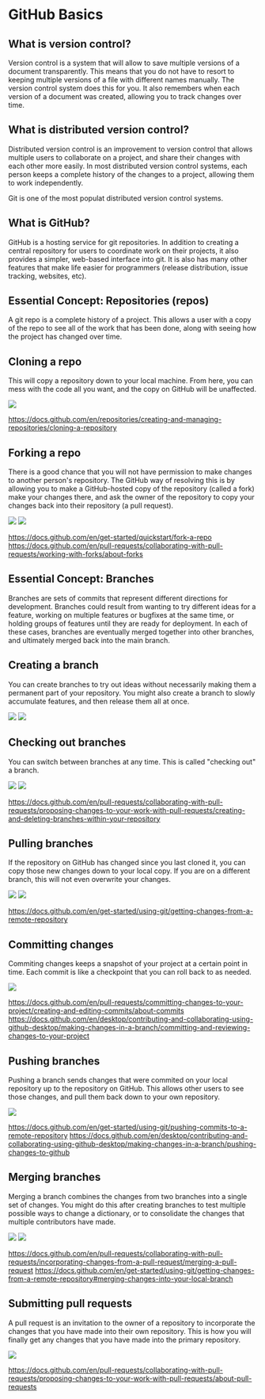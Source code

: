 # GitHub Basics

## What is version control?

Version control is a system that will allow to save multiple versions of a document transparently. This means that you do not have to resort to keeping multiple versions of a file with different names manually. The version control system does this for you. It also remembers when each version of a document was created, allowing you to track changes over time.

## What is distributed version control?

Distributed version control is an improvement to version control that allows multiple users to collaborate on a project, and share their changes with each other more easily. In most distributed version control systems, each person keeps a complete history of the changes to a project, allowing them to work independently.

Git is one of the most populat distributed version control systems.

## What is GitHub?

GitHub is a hosting service for git repositories. In addition to creating a central repository for users to coordinate work on their projects, it also provides a simpler, web-based interface into git. It is also has many other features that make life easier for programmers (release distribution, issue tracking, websites, etc). 


## Essential Concept: Repositories (repos)

A git repo is a complete history of a project. This allows a user with a copy of the repo to see all of the work that has been done, along with seeing how the project has changed over time.

## Cloning a repo

This will copy a repository down to your local machine. From here, you can mess with the code all you want, and the copy on GitHub will be unaffected.

![](images/clone1.png)

https://docs.github.com/en/repositories/creating-and-managing-repositories/cloning-a-repository

## Forking a repo

There is a good chance that you will not have permission to make changes to another person's repository. The GitHub way of resolving this is by allowing you to make a GitHub-hosted copy of the repository (called a fork) make your changes there, and ask the owner of the repository to copy your changes back into their repository (a pull request).

![](images/fork1.png)
![](images/fork2.png)

https://docs.github.com/en/get-started/quickstart/fork-a-repo
https://docs.github.com/en/pull-requests/collaborating-with-pull-requests/working-with-forks/about-forks    

## Essential Concept: Branches

Branches are sets of commits that represent different directions for development. Branches could result from wanting to try different ideas for a feature, working on multiple features or bugfixes at the same time, or holding groups of features until they are ready for deployment. In each of these cases, branches are eventually merged together into other branches, and ultimately merged back into the main branch.

## Creating a branch

You can create branches to try out ideas without necessarily making them a permanent part of your repository. You might also create a branch to slowly accumulate features, and then release them all at once.

![](images/create1.png)
![](images/create2.png)

## Checking out branches

You can switch between branches at any time. This is called "checking out" a branch.

![](images/checkout.png)
![](images/checkout2.png)


https://docs.github.com/en/pull-requests/collaborating-with-pull-requests/proposing-changes-to-your-work-with-pull-requests/creating-and-deleting-branches-within-your-repository

## Pulling branches

If the repository on GitHub has changed since you last cloned it, you can copy those new changes down to your local copy. If you are on a different branch, this will not even overwrite your changes.

![](images/pull1.png)
![](images/pull2.png)

https://docs.github.com/en/get-started/using-git/getting-changes-from-a-remote-repository


## Committing changes

Commiting changes keeps a snapshot of your project at a certain point in time. Each commit is like a checkpoint that you can roll back to as needed.

![](images/commit.png)

https://docs.github.com/en/pull-requests/committing-changes-to-your-project/creating-and-editing-commits/about-commits
https://docs.github.com/en/desktop/contributing-and-collaborating-using-github-desktop/making-changes-in-a-branch/committing-and-reviewing-changes-to-your-project



## Pushing branches

Pushing a branch sends changes that were commited on your local repository up to the repository on GitHub. This allows other users to see those changes, and pull them back down to your own repository.

![](images/s/push.png)

https://docs.github.com/en/get-started/using-git/pushing-commits-to-a-remote-repository
https://docs.github.com/en/desktop/contributing-and-collaborating-using-github-desktop/making-changes-in-a-branch/pushing-changes-to-github

## Merging branches

Merging a branch combines the changes from two branches into a single set of changes. You might do this after creating branches to test multiple possible ways to change a dictionary, or to consolidate the changes that multiple contributors have made.

![](images/merge1.png)
![](images/merge2.png)

https://docs.github.com/en/pull-requests/collaborating-with-pull-requests/incorporating-changes-from-a-pull-request/merging-a-pull-request
https://docs.github.com/en/get-started/using-git/getting-changes-from-a-remote-repository#merging-changes-into-your-local-branch

## Submitting pull requests

A pull request is an invitation to the owner of a repository to incorporate the changes that you have made into their own repository. This is how you will finally get any changes that you have made into the primary repository.

![](images/pullrequest.png)


https://docs.github.com/en/pull-requests/collaborating-with-pull-requests/proposing-changes-to-your-work-with-pull-requests/about-pull-requests